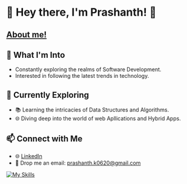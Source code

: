 # 👋 Hey there, I'm Prashanth! 🚀 
## [About me!](https://prashanth-dev.vercel.app/)

## 👀 What I'm Into
- Constantly exploring the realms of Software Development.
- Interested in following the latest trends in technology.

## 🌱 Currently Exploring
- 📚 Learning the intricacies of Data Structures and Algorithms.
- 🌐 Diving deep into the world of web Apllications and Hybrid Apps.

## 📫 Connect with Me
- 🌐 [LinkedIn](https://www.linkedin.com/in/prashanth-kumar-5613b71a7/)
- 📧 Drop me an email: prashanth.k0620@gmail.com

[![My Skills](https://skillicons.dev/icons?i=html,css,js,ts,next,nodejs,express,react,vite,tailwind,redux,firebase,git,vscode,postman)](https://skillicons.dev)
